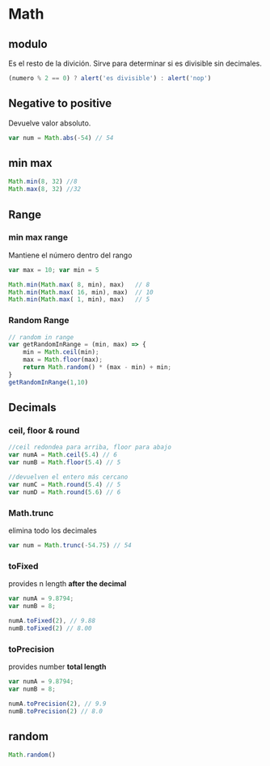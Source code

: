 # Math

## modulo
Es el resto de la divición. Sirve para determinar si es divisible sin decimales.
```javascript
(numero % 2 == 0) ? alert('es divisible') : alert('nop') 
```
## Negative to positive 
Devuelve valor absoluto.
```javascript
var num = Math.abs(-54) // 54
```
## min max
```javascript
Math.min(8, 32) //8
Math.max(8, 32) //32
```

## Range

### min max range
Mantiene el número dentro del rango
```javascript
var max = 10; var min = 5

Math.min(Math.max( 8, min), max)   // 8
Math.min(Math.max( 16, min), max)  // 10
Math.min(Math.max( 1, min), max)   // 5
```
### Random Range
```javascript
// random in range 
var getRandomInRange = (min, max) => {
	min = Math.ceil(min);
	max = Math.floor(max);
  	return Math.random() * (max - min) + min;
}
getRandomInRange(1,10)
```

## Decimals

### ceil, floor & round

```javascript
//ceil redondea para arriba, floor para abajo
var numA = Math.ceil(5.4) // 6
var numB = Math.floor(5.4) // 5

//devuelven el entero más cercano 
var numC = Math.round(5.4) // 5
var numD = Math.round(5.6) // 6
```
### Math.trunc
elimina todo los decimales
```javascript
var num = Math.trunc(-54.75) // 54
```
### toFixed
provides n length **after the decimal** 
```javascript
var numA = 9.8794;
var numB = 8;

numA.toFixed(2), // 9.88
numB.toFixed(2) // 8.00

```

### toPrecision
provides number **total length**
```javascript
var numA = 9.8794;
var numB = 8;

numA.toPrecision(2), // 9.9
numB.toPrecision(2) // 8.0

```

## random
```javascript
Math.random()
```